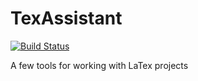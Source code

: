 # TexAssistant

[![Build Status](https://github.com/josePereiro/TexAssistant.jl/workflows/CI/badge.svg)](https://github.com/josePereiro/TexAssistant.jl/actions)

A few tools for working with LaTex projects